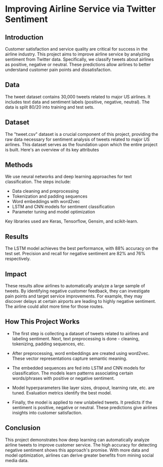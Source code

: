 # Improving Airline Service via Twitter Sentiment

## Introduction

Customer satisfaction and service quality are critical for success in the airline industry. This project aims to improve airline service by analyzing sentiment from Twitter data. Specifically, we classify tweets about airlines as positive, negative or neutral. These predictions allow airlines to better understand customer pain points and dissatisfaction.

## Data 

The tweet dataset contains 30,000 tweets related to major US airlines. It includes text data and sentiment labels (positive, negative, neutral). The data is split 80/20 into training and test sets.

## Dataset

The "tweet.csv" dataset is a crucial component of this project, providing the raw data necessary for sentiment analysis of tweets related to major US airlines. This dataset serves as the foundation upon which the entire project is built. Here's an overview of its key attributes

## Methods

We use neural networks and deep learning approaches for text classification. The steps include:

- Data cleaning and preprocessing
- Tokenization and padding sequences  
- Word embeddings with word2vec
- LSTM and CNN models for sentiment classification 
- Parameter tuning and model optimization

Key libraries used are Keras, Tensorflow, Gensim, and scikit-learn. 

## Results  

The LSTM model achieves the best performance, with 88% accuracy on the test set. Precision and recall for negative sentiment are 82% and 76% respectively.

## Impact

These results allow airlines to automatically analyze a large sample of tweets. By identifying negative customer feedback, they can investigate pain points and target service improvements. For example, they may discover delays at certain airports are leading to highly negative sentiment. The airline could allot more time for those routes. 

## How This Project Works

- The first step is collecting a dataset of tweets related to airlines and labeling sentiment. Next, text preprocessing is done - cleaning, tokenizing, padding sequences, etc. 

- After preprocessing, word embeddings are created using word2vec. These vector representations capture semantic meaning.

- The embedded sequences are fed into LSTM and CNN models for classification. The models learn patterns associating certain words/phrases with positive or 
  negative sentiment. 

- Model hyperparameters like layer sizes, dropout, learning rate, etc. are tuned. Evaluation metrics identify the best model.

- Finally, the model is applied to new unlabeled tweets. It predicts if the sentiment is positive, negative or neutral. These predictions give airlines 
  insights into customer satisfaction.

## Conclusion

This project demonstrates how deep learning can automatically analyze airline tweets to improve customer service. The high accuracy for detecting negative sentiment shows this approach's promise. With more data and model optimization, airlines can derive greater benefits from mining social media data.

